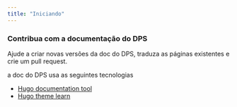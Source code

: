 ```yaml
---
title: "Iniciando"
---
```


### Contribua com a documentação do DPS

Ajude a criar novas versões da doc do DPS, traduza as páginas existentes e crie um pull request. 

a doc do DPS usa as seguintes tecnologias

* [Hugo documentation tool](https://github.com/gohugoio/hugo)
* [Hugo theme learn](https://github.com/matcornic/hugo-theme-learn/)
